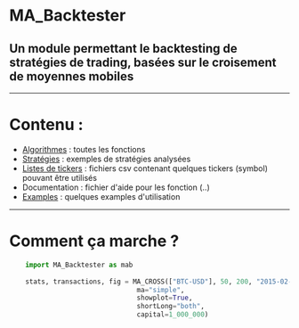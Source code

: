 # MA_Backtester
## Un module permettant le backtesting de stratégies de trading, basées sur le croisement de moyennes mobiles

---

# Contenu :

- [Algorithmes](https://github.com/MartinsAlex/Backtesting/tree/master/Algorithmes) : toutes les fonctions
- [Stratégies](https://github.com/MartinsAlex/Backtesting/tree/master/Strat%C3%A9gies) : exemples de stratégies analysées
- [Listes de tickers](https://github.com/MartinsAlex/Backtesting/tree/master/Listes%20de%20tickers) : fichiers csv contenant quelques tickers (symbol) pouvant être utilisés
- Documentation : fichier d'aide pour les fonction (..)
- [Examples](https://github.com/MartinsAlex/Backtesting/tree/master/Examples) : quelques examples d'utilisation

---


# Comment ça marche ?


```python
    import MA_Backtester as mab
    
    stats, transactions, fig = MA_CROSS(["BTC-USD"], 50, 200, "2015-02-01", "2020-04-18", 
                                ma="simple", 
                                showplot=True, 
                                shortLong="both", 
                                capital=1_000_000)
    
```


